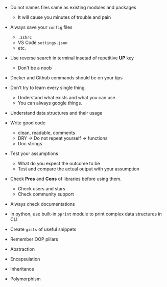 * Do not names files same as existing modules and packages
  * It will cause you minutes of trouble and pain

* Always save your `config` files
  * `.zshrc`
  * VS Code `settings.json`
  * etc.

* Use reverse search in terminal insetad of repetitive **UP** key
  * Don't be a noob

* Docker and Github commands should be on your tips

* Don’t try to learn every single thing. 
  * Understand what exists and what you can use. 
  * You can always google things.
  
* Understand data structures and their usage

* Write good code
  * clean, readable, comments
  * DRY -> Do not repeat yourself -> functions
  * Doc strings
  
* Test your assumptions
  * What do you expect the outcome to be
  * Test and compare the actual output with your assumption
  
* Check **Pros** and **Cons** of libraries before using them.
  * Check users and stars
  * Check community support

* Always check documentations

* In python, use built-in `pprint` module to print complex data structures in CLI

* Create `gists` of useful snippets

* Remember OOP pillars
 * Abstraction
 * Encapsulation
 * Inheritance
 * Polymorphism
